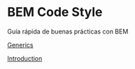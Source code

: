 # BEM Code Style
Guía rápida de buenas prácticas con BEM

[Generics](Generics.md)

[Introduction](Introduction.md)

